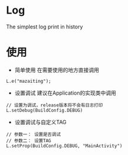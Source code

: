 # Log
The simplest log print in history

# 使用
- 简单使用
在需要使用的地方直接调用
```
L.e("mazaiting");
```
- 设置调试
建议在Application的实现类中调用
```
// 设置为调试，release版本将不会有日志打印
L.setDebug(BuildConfig.DEBUG)
```
- 设置调试与自定义TAG
```
// 参数一： 设置是否调试
// 参数二： 设置TAG
L.setProp(BuildConfig.DEBUG, "MainActivity")
```